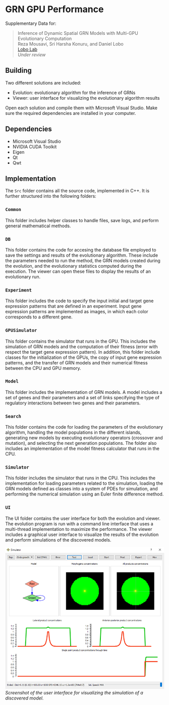 # GRN GPU Performance

Supplementary Data for:

> Inference of Dynamic Spatial GRN Models with Multi-GPU Evolutionary Computation<br>
> Reza Mousavi, Sri Harsha Konuru, and Daniel Lobo<br>
[Lobo Lab](https://lobolab.umbc.edu)<br>
> *Under review*


## Building
Two different solutions are included:
* Evolution: evolutionary algorithm for the inference of GRNs
* Viewer: user interface for visualizing the evolutionary algorithm results

Open each solution and compile them with Microsoft Visual Studio. Make sure the required dependencies are installed in your computer.

## Dependencies
* Microsoft Visual Studio
* NVIDIA CUDA Toolkit
* Eigen
* Qt
* Qwt

## Implementation
The `Src` folder contains all the source code, implemented in C++. It is further structured into the following folders:

### `Common` 
This folder includes helper classes to handle files, save logs, and perform general mathematical methods.

### `DB` 
This folder contains the code for	accesing the database file employed to save the settings and results of the evolutionary algorithm. These include the parameters needed to run the method, the GRN models created during the evolution, and the evolutionary statistics computed during the execution. The viewer can open these files to display the results of an evolutionary run.

### `Experiment` 
This folder includes the code to specify the input initial and target gene expression patterns that are defined in an experiment. Input gene expression patterns are implemented as images, in which each color corresponds to a different gene.

### `GPUSimulator` 
This folder contains the simulator that runs in the GPU. This includes the simulation of GRN models and the computation of their fitness (error with respect the target gene expression pattern). In addition, this folder include classes for the initialization of the GPUs, the copy of input gene expression patterns, and the transfer of GRN models and their numerical fitness between the CPU and GPU memory.

### `Model` 
This folder includes the implementation of GRN models. A model includes a set of genes and their parameters and a set of links specifying the type of regulatory interactions between two genes and their parameters.

### `Search` 
This folder contains the code for loading the parameters of the evolutionary algorithm, handling the model populations in the different islands, generating new models by executing evolutionary operators (crossover and mutation), and selecting the next generation populations. The folder also includes an implementation of the model fitness calculator that runs in the CPU.

### `Simulator` 
This folder includes the simulator that runs in the CPU. This includes the implementation for loading parameters related to the simulation, loading the GRN models defined as classes into a system of PDEs for simulation, and performing the numerical simulation using an Euler finite difference method.

### `UI` 
The UI folder contains the user interface for both the evolution and viewer. The evolution program is run with a command line interface that uses a multi-thread implementation to maximize the performance. The viewer includes a graphical user interface to visualize the results of the evolution and perform simulations of the discovered models.

![UI screenshot](Resources/Images/simulationwindow.png)<br>
*Screenshot of the user interface for visualizing the simulation of a discovered model.*